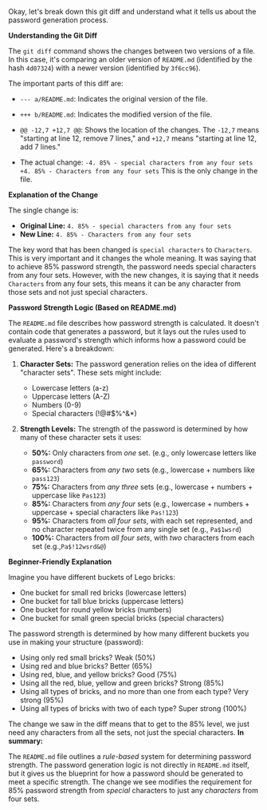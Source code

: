 Okay, let's break down this git diff and understand what it tells us about the password generation process.

**Understanding the Git Diff**

The `git diff` command shows the changes between two versions of a file. In this case, it's comparing an older version of `README.md` (identified by the hash `4d07324`) with a newer version (identified by `3f6cc96`).

The important parts of this diff are:

*   `--- a/README.md`:  Indicates the original version of the file.
*   `+++ b/README.md`: Indicates the modified version of the file.
*   `@@ -12,7 +12,7 @@`: Shows the location of the changes. The `-12,7` means "starting at line 12, remove 7 lines," and `+12,7` means "starting at line 12, add 7 lines."

* The actual change:
    `-4. 85% - special characters from any four sets`
    `+4. 85% - Characters from any four sets`
This is the only change in the file.

**Explanation of the Change**

The single change is:

*   **Original Line:** `4. 85% - special characters from any four sets`
*   **New Line:** `4. 85% - Characters from any four sets`

The key word that has been changed is `special characters` to `Characters`. This is very important and it changes the whole meaning. It was saying that to achieve 85% password strength, the password needs special characters from any four sets. However, with the new changes, it is saying that it needs `Characters` from any four sets, this means it can be any character from those sets and not just special characters.

**Password Strength Logic (Based on README.md)**

The `README.md` file describes how password strength is calculated. It doesn't contain code that generates a password, but it lays out the rules used to evaluate a password's strength which informs how a password could be generated. Here's a breakdown:

1.  **Character Sets:** The password generation relies on the idea of different "character sets". These sets might include:

    *   Lowercase letters (a-z)
    *   Uppercase letters (A-Z)
    *   Numbers (0-9)
    *   Special characters (!@#$%^&*)

2.  **Strength Levels:** The strength of the password is determined by how many of these character sets it uses:

    *   **50%:** Only characters from *one* set. (e.g., only lowercase letters like `password`)
    *   **65%:** Characters from *any two* sets (e.g., lowercase + numbers like `pass123`)
    *   **75%:** Characters from *any three* sets (e.g., lowercase + numbers + uppercase like `Pas123`)
    *   **85%:** Characters from *any four* sets (e.g., lowercase + numbers + uppercase + special characters like `Pas!123`)
    *   **95%:** Characters from *all four sets*, with each set represented, and no character repeated twice from any single set (e.g., `Pa$1wsrd`)
    *   **100%:** Characters from *all four sets*, with *two* characters from each set (e.g.,`Pa$!12wsrd&@`)

**Beginner-Friendly Explanation**

Imagine you have different buckets of Lego bricks:

*   One bucket for small red bricks (lowercase letters)
*   One bucket for tall blue bricks (uppercase letters)
*   One bucket for round yellow bricks (numbers)
*   One bucket for small green special bricks (special characters)

The password strength is determined by how many different buckets you use in making your structure (password):

*   Using only red small bricks? Weak (50%)
*   Using red and blue bricks?  Better (65%)
*   Using red, blue, and yellow bricks?  Good (75%)
*   Using all the red, blue, yellow and green bricks?  Strong (85%)
*   Using all types of bricks, and no more than one from each type?  Very strong (95%)
*   Using all types of bricks with two of each type?  Super strong (100%)

The change we saw in the diff means that to get to the 85% level, we just need any characters from all the sets, not just the special characters.
**In summary:**

The `README.md` file outlines a *rule-based* system for determining password strength. The password generation logic is not directly in `README.md` itself, but it gives us the blueprint for how a password should be generated to meet a specific strength. The change we see modifies the requirement for 85% password strength from *special* characters to just any *characters* from four sets.
